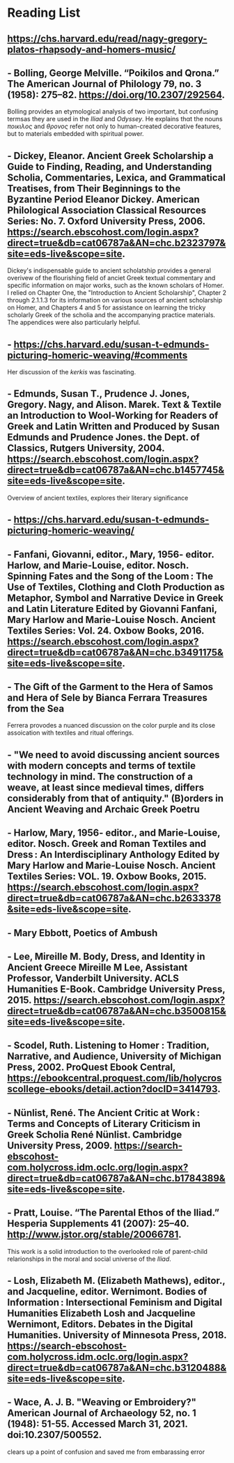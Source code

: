 # Reading List
## https://chs.harvard.edu/read/nagy-gregory-platos-rhapsody-and-homers-music/
## - Bolling, George Melville. “Poikilos and Qrona.” The American Journal of Philology 79, no. 3 (1958): 275–82. https://doi.org/10.2307/292564.
Bolling provides an etymological analysis of two important, but confusing termsas they are used in the _Iliad_ and _Odyssey_. He explains thαt the nouns _ποικιλος_ and _θρονος_  refer not only to human-created decorative features, but to materials embedded with spiritual power.
## - Dickey, Eleanor. Ancient Greek Scholarship a Guide to Finding, Reading, and Understanding Scholia, Commentaries, Lexica, and Grammatical Treatises, from Their Beginnings to the Byzantine Period Eleanor Dickey. American Philological Association Classical Resources Series: No. 7. Oxford University Press, 2006. https://search.ebscohost.com/login.aspx?direct=true&db=cat06787a&AN=chc.b2323797&site=eds-live&scope=site.
Dickey's indispensable guide to ancient scholatship provides a general overivew of the flourishing field of anciet Greek textual commentary and specific information on major works, such as the known scholars of Homer. I relied on Chapter One, the "Introduction to Ancient Scholarship", Chapter 2 through 2.1.1.3 for its information on various sources of ancient scholarship on Homer, and Chapters 4 and 5 for assistance on learning the tricky scholarly Greek of the scholia and the accompanying practice materials. The appendices were also particularly helpful. 
## - https://chs.harvard.edu/susan-t-edmunds-picturing-homeric-weaving/#comments
Her discussion of the _kerkis_ was fascinating. 
## - Edmunds, Susan T., Prudence J. Jones, Gregory. Nagy, and Alison. Marek. Text & Textile an Introduction to Wool-Working for Readers of Greek and Latin Written and Produced by Susan Edmunds and Prudence Jones. the Dept. of Classics, Rutgers University, 2004. https://search.ebscohost.com/login.aspx?direct=true&db=cat06787a&AN=chc.b1457745&site=eds-live&scope=site.
Overview of ancient textiles, explores their literary significance
## - https://chs.harvard.edu/susan-t-edmunds-picturing-homeric-weaving/
## - Fanfani, Giovanni, editor., Mary, 1956- editor. Harlow, and Marie-Louise, editor. Nosch. Spinning Fates and the Song of the Loom : The Use of Textiles, Clothing and Cloth Production as Metaphor, Symbol and Narrative Device in Greek and Latin Literature Edited by Giovanni Fanfani, Mary Harlow and Marie-Louise Nosch. Ancient Textiles Series: Vol. 24. Oxbow Books, 2016. https://search.ebscohost.com/login.aspx?direct=true&db=cat06787a&AN=chc.b3491175&site=eds-live&scope=site.
## - The Gift of the Garment to the Hera of Samos and Hera of Sele by Bianca Ferrara Treasures from the Sea
Ferrera provodes a nuanced discussion on the color purple and its close assoication with textiles and ritual offerings.
## -  "We need to avoid discussing ancient sources with modern concepts and terms of textile technology  in mind. The construction of a weave, at least since medieval times, differs considerably from that of antiquity." (B)orders in Ancient Weaving and Archaic Greek Poetru
## - Harlow, Mary, 1956- editor., and Marie-Louise, editor. Nosch. Greek and Roman Textiles and Dress : An Interdisciplinary Anthology Edited by Mary Harlow and Marie-Louise Nosch. Ancient Textiles Series: VOL. 19. Oxbow Books, 2015. https://search.ebscohost.com/login.aspx?direct=true&db=cat06787a&AN=chc.b2633378&site=eds-live&scope=site.
## - Mary Ebbott, Poetics of Ambush
## - Lee, Mireille M. Body, Dress, and Identity in Ancient Greece Mireille M Lee, Assistant Professor, Vanderbilt University. ACLS Humanities E-Book. Cambridge University Press, 2015. https://search.ebscohost.com/login.aspx?direct=true&db=cat06787a&AN=chc.b3500815&site=eds-live&scope=site.
## - Scodel, Ruth. Listening to Homer : Tradition, Narrative, and Audience, University of Michigan Press, 2002. ProQuest Ebook Central, https://ebookcentral.proquest.com/lib/holycrosscollege-ebooks/detail.action?docID=3414793.
## - Nünlist, René. The Ancient Critic at Work : Terms and Concepts of Literary Criticism in Greek Scholia René Nünlist. Cambridge University Press, 2009. https://search-ebscohost-com.holycross.idm.oclc.org/login.aspx?direct=true&db=cat06787a&AN=chc.b1784389&site=eds-live&scope=site.
## - Pratt, Louise. “The Parental Ethos of the Iliad.” Hesperia Supplements 41 (2007): 25–40. http://www.jstor.org/stable/20066781.
This work is a solid introduction to the overlooked role of parent-child relarionships in the moral and social universe of the _Iliad_.
## - Losh, Elizabeth M. (Elizabeth Mathews), editor., and Jacqueline, editor. Wernimont. Bodies of Information : Intersectional Feminism and Digital Humanities Elizabeth Losh and Jacqueline Wernimont, Editors. Debates in the Digital Humanities. University of Minnesota Press, 2018. https://search-ebscohost-com.holycross.idm.oclc.org/login.aspx?direct=true&db=cat06787a&AN=chc.b3120488&site=eds-live&scope=site.
## - Wace, A. J. B. "Weaving or Embroidery?" American Journal of Archaeology 52, no. 1 (1948): 51-55. Accessed March 31, 2021. doi:10.2307/500552.
clears up a point of confusion and saved me from embarassing error
